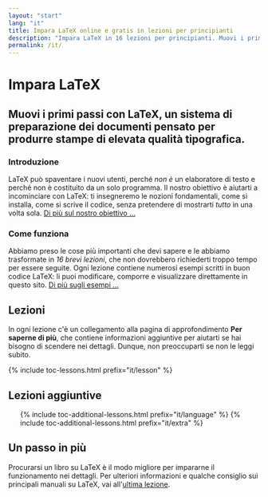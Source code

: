 ```yaml
---
layout: "start"
lang: "it"
title: Impara LaTeX online e gratis in lezioni per principianti
description: "Impara LaTeX in 16 lezioni per principianti. Muovi i primi passi con LaTeX, un sistema di preparazione dei documenti pensato per produrre stampe di elevata qualità tipografica."
permalink: /it/
---
```


# Impara LaTeX

<h2 class="heading__introduction">Muovi i primi passi con LaTeX, un sistema di preparazione dei documenti pensato per produrre stampe di elevata qualità tipografica.</h2>

<div
  class="text-columns">
  <section>
    <h3 class="text-columns__heading">Introduzione</h3>
    <p>LaTeX può spaventare i nuovi utenti, perché <em>non è</em> un elaboratore di testo 
    e perché non è costituito da un solo programma. Il nostro obiettivo è aiutarti a incominciare 
    con LaTeX: ti insegneremo le nozioni fondamentali, come si installa, come si scrive il codice, 
    senza pretendere di mostrarti <em>tutto</em> in una volta sola. <a href="./mission">Di più sul
    nostro obiettivo &hellip;</a></p>
  </section>
  <section>
    <h3 class="text-columns__heading">Come funziona</h3>
      <p>Abbiamo preso le cose più importanti che devi sapere e le abbiamo trasformate in <em>16 brevi lezioni</em>, che non dovrebbero richiederti troppo tempo per essere seguite. Ogni lezione contiene numerosi esempi scritti in buon codice LaTeX: li puoi modificare, comporre e visualizzare direttamente in questo sito. <a href="./help#examples">Di più sugli esempi &hellip;</a></p>
  </section>
</div>

<h2 class="heading__toc" id="toc">Lezioni</h2>

<p class="paragraph__toc">In ogni lezione c'è un collegamento alla pagina di approfondimento <b>Per saperne di più</b>, che contiene informazioni aggiuntive per aiutarti se hai bisogno di scendere nei dettagli. Dunque, non preoccuparti se non le leggi subito.</p>

{% include toc-lessons.html prefix="it/lesson" %}

<h2 class="heading__toc">Lezioni aggiuntive</h2>
<ul class="lessons-toc">
  {% include toc-additional-lessons.html prefix="it/language" %}
  {% include toc-additional-lessons.html prefix="it/extra" %}
</ul>

## Un passo in più

Procurarsi un libro su LaTeX è il modo migliore 
per impararne il funzionamento nei dettagli. 
Per ulteriori informazioni e qualche consiglio 
sui principali manuali su LaTeX, 
vai all'[ultima lezione](./lesson-16).

